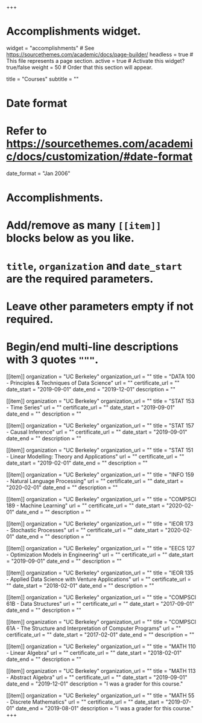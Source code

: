+++
# Accomplishments widget.
widget = "accomplishments"  # See https://sourcethemes.com/academic/docs/page-builder/
headless = true  # This file represents a page section.
active = true  # Activate this widget? true/false
weight = 50  # Order that this section will appear.

title = "Courses"
subtitle = ""

# Date format
#   Refer to https://sourcethemes.com/academic/docs/customization/#date-format
date_format = "Jan 2006"

# Accomplishments.
#   Add/remove as many `[[item]]` blocks below as you like.
#   `title`, `organization` and `date_start` are the required parameters.
#   Leave other parameters empty if not required.
#   Begin/end multi-line descriptions with 3 quotes `"""`.

[[item]]
  organization = "UC Berkeley"
  organization_url = ""
  title = "DATA 100 - Principles & Techniques of Data Science"
  url = ""
  certificate_url = ""
  date_start = "2019-09-01"
  date_end = "2019-12-01"
  description = ""
  
[[item]]
  organization = "UC Berkeley"
  organization_url = ""
  title = "STAT 153 - Time Series"
  url = ""
  certificate_url = ""
  date_start = "2019-09-01"
  date_end = ""
  description = ""

[[item]]
  organization = "UC Berkeley"
  organization_url = ""
  title = "STAT 157 - Causal Inference"
  url = ""
  certificate_url = ""
  date_start = "2019-09-01"
  date_end = ""
  description = ""

[[item]]
  organization = "UC Berkeley"
  organization_url = ""
  title = "STAT 151 - Linear Modelling: Theory and Applications"
  url = ""
  certificate_url = ""
  date_start = "2019-02-01"
  date_end = ""
  description = ""

[[item]]
  organization = "UC Berkeley"
  organization_url = ""
  title = "INFO 159 - Natural Language Processing"
  url = ""
  certificate_url = ""
  date_start = "2020-02-01"
  date_end = ""
  description = ""
  
[[item]]
  organization = "UC Berkeley"
  organization_url = ""
  title = "COMPSCI 189 -	Machine Learning"
  url = ""
  certificate_url = ""
  date_start = "2020-02-01"
  date_end = ""
  description = ""

[[item]]
  organization = "UC Berkeley"
  organization_url = ""
  title = "IEOR 173 - Stochastic Processes"
  url = ""
  certificate_url = ""
  date_start = "2020-02-01"
  date_end = ""
  description = ""
  
[[item]]
  organization = "UC Berkeley"
  organization_url = ""
  title = "EECS 127 - Optimization Models in Engineering"
  url = ""
  certificate_url = ""
  date_start = "2019-09-01"
  date_end = ""
  description = ""
  
[[item]]
  organization = "UC Berkeley"
  organization_url = ""
  title = "IEOR 135 - Applied Data Science with Venture Applications"
  url = ""
  certificate_url = ""
  date_start = "2018-02-01"
  date_end = ""
  description = ""

[[item]]
  organization = "UC Berkeley"
  organization_url = ""
  title = "COMPSCI 61B - Data Structures"
  url = ""
  certificate_url = ""
  date_start = "2017-09-01"
  date_end = ""
  description = ""
  
[[item]]
  organization = "UC Berkeley"
  organization_url = ""
  title = "COMPSCI 61A - The Structure and Interpretation of Computer Programs"
  url = ""
  certificate_url = ""
  date_start = "2017-02-01"
  date_end = ""
  description = ""

[[item]]
  organization = "UC Berkeley"
  organization_url = ""
  title = "MATH 110 - Linear Algebra"
  url = ""
  certificate_url = ""
  date_start = "2018-02-01"
  date_end = ""
  description = ""

[[item]]
  organization = "UC Berkeley"
  organization_url = ""
  title = "MATH 113 - Abstract Algebra"
  url = ""
  certificate_url = ""
  date_start = "2019-09-01"
  date_end = "2019-12-01"
  description = "I was a grader for this course."
  
[[item]]
  organization = "UC Berkeley"
  organization_url = ""
  title = "MATH 55 - Discrete Mathematics"
  url = ""
  certificate_url = ""
  date_start = "2019-07-01"
  date_end = "2019-08-01"
  description = "I was a grader for this course."
+++
